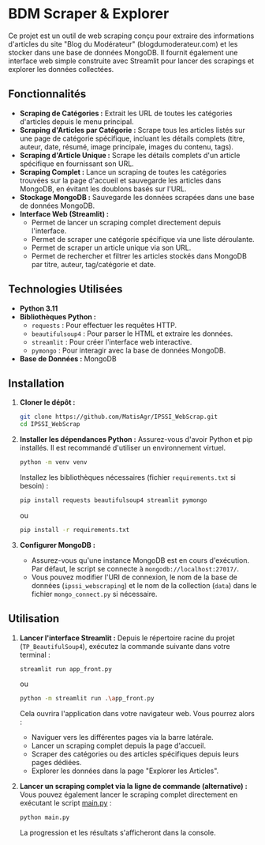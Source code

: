 # BDM Scraper & Explorer

Ce projet est un outil de web scraping conçu pour extraire des informations d'articles du site "Blog du Modérateur" (blogdumoderateur.com) et les stocker dans une base de données MongoDB. Il fournit également une interface web simple construite avec Streamlit pour lancer des scrapings et explorer les données collectées.

## Fonctionnalités

*   **Scraping de Catégories :** Extrait les URL de toutes les catégories d'articles depuis le menu principal.
*   **Scraping d'Articles par Catégorie :** Scrape tous les articles listés sur une page de catégorie spécifique, incluant les détails complets (titre, auteur, date, résumé, image principale, images du contenu, tags).
*   **Scraping d'Article Unique :** Scrape les détails complets d'un article spécifique en fournissant son URL.
*   **Scraping Complet :** Lance un scraping de toutes les catégories trouvées sur la page d'accueil et sauvegarde les articles dans MongoDB, en évitant les doublons basés sur l'URL.
*   **Stockage MongoDB :** Sauvegarde les données scrapées dans une base de données MongoDB.
*   **Interface Web (Streamlit) :**
    *   Permet de lancer un scraping complet directement depuis l'interface.
    *   Permet de scraper une catégorie spécifique via une liste déroulante.
    *   Permet de scraper un article unique via son URL.
    *   Permet de rechercher et filtrer les articles stockés dans MongoDB par titre, auteur, tag/catégorie et date.

## Technologies Utilisées

*   **Python 3.11**
*   **Bibliothèques Python :**
    *   `requests` : Pour effectuer les requêtes HTTP.
    *   `beautifulsoup4` : Pour parser le HTML et extraire les données.
    *   `streamlit` : Pour créer l'interface web interactive.
    *   `pymongo` : Pour interagir avec la base de données MongoDB.
*   **Base de Données :** MongoDB

## Installation

1.  **Cloner le dépôt :**
    ```sh
    git clone https://github.com/MatisAgr/IPSSI_WebScrap.git
    cd IPSSI_WebScrap
    ```
2.  **Installer les dépendances Python :**
    Assurez-vous d'avoir Python et pip installés. Il est recommandé d'utiliser un environnement virtuel.
    ```sh
    python -m venv venv
    ```
    Installez les bibliothèques nécessaires (fichier `requirements.txt` si besoin) :
    ```sh
    pip install requests beautifulsoup4 streamlit pymongo
    ```
    ou
    ```sh
    pip install -r requirements.txt
    ```


3.  **Configurer MongoDB :**
    *   Assurez-vous qu'une instance MongoDB est en cours d'exécution. Par défaut, le script se connecte à `mongodb://localhost:27017/`.
    *   Vous pouvez modifier l'URI de connexion, le nom de la base de données (`ipssi_webscraping`) et le nom de la collection (`data`) dans le fichier `mongo_connect.py` si nécessaire.

## Utilisation

1.  **Lancer l'interface Streamlit :**
    Depuis le répertoire racine du projet (`TP_BeautifulSoup4`), exécutez la commande suivante dans votre terminal :
    ```sh
    streamlit run app_front.py
    ```
    ou
    ```sh
    python -m streamlit run .\app_front.py
    ```
    
    Cela ouvrira l'application dans votre navigateur web. Vous pourrez alors :
    *   Naviguer vers les différentes pages via la barre latérale.
    *   Lancer un scraping complet depuis la page d'accueil.
    *   Scraper des catégories ou des articles spécifiques depuis leurs pages dédiées.
    *   Explorer les données dans la page "Explorer les Articles".

2.  **Lancer un scraping complet via la ligne de commande (alternative) :**
    Vous pouvez également lancer le scraping complet directement en exécutant le script [main.py](http://_vscodecontentref_/0) :
    ```sh
    python main.py
    ```
    La progression et les résultats s'afficheront dans la console.
